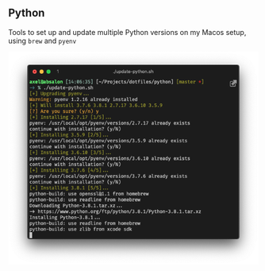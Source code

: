 ## Python

Tools to set up and update multiple Python versions on my Macos setup, using `brew` and `pyenv`

<div align="center">
  <img src="example.png"/>
</div>
